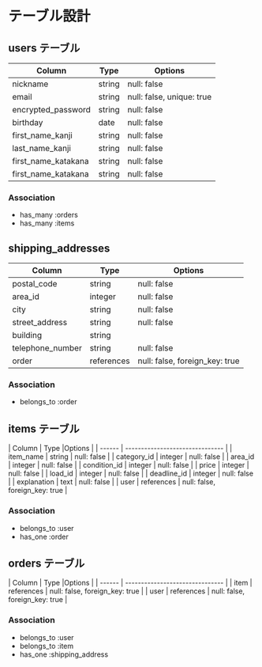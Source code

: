 # テーブル設計

## users テーブル

| Column             | Type   | Options     |
| ------------------ | ------ | ----------- |
| nickname               | string | null: false |
| email              | string | null: false, unique: true |
| encrypted_password | string | null: false |
| birthday | date | null: false |
| first_name_kanji | string | null: false |
| last_name_kanji | string | null: false |
| first_name_katakana | string | null: false |
| first_name_katakana | string | null: false |




### Association

- has_many :orders
- has_many :items

##  shipping_addresses

| Column             | Type   | Options     |
| ------------------ | ------ | ----------- |
| postal_code        | string   | null: false |
| area_id            | integer   | null: false    |
| city               | string   | null: false |
| street_address     | string   | null: false |
| building           | string   |             |
| telephone_number   | string   | null: false |
| order              | references   | null: false, foreign_key: true |

### Association

- belongs_to :order


## items テーブル

| Column        | Type         |Options       |
| ------        | ------------------------------- |
| item_name     | string       | null: false |
| category_id   | integer       | null: false |
| area_id       | integer      | null: false |
| condition_id  | integer       | null: false |
| price         | integer      | null: false |
| load_id       | integer       | null: false |
| deadline_id   | integer         | null: false |
| explanation   | text        | null: false |
| user          | references   | null: false, foreign_key: true |



### Association

- belongs_to :user
- has_one :order


## orders テーブル

| Column     | Type      |Options       |
| ------ | ------------------------------- |
| item               | references | null: false, foreign_key: true |
| user               | references | null: false, foreign_key: true |


### Association

- belongs_to :user
- belongs_to :item
- has_one :shipping_address
